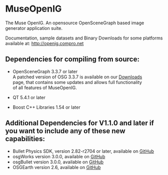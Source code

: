 # MuseOpenIG
The Muse OpenIG.  An opensource OpenSceneGraph based image generator application suite.

Documentation, sample datasets and Binary Downloads for some platforms available at: http://openig.compro.net

Dependencies for compiling from source:
--------------------------------------
*  OpenSceneGraph 3.3.7 or later  
    A patched version of OSG 3.3.7 is available on our [Downloads](http://openig.compro.net/download-openig.html)  
    page, that contains some updates and allows full functionality  
    of all features of MuseOpenIG.  

*  QT 5.4.1 or later
*  Boost C++ Libraries 1.54 or later

Additional Dependencies for V1.1.0 and later if you want to include any of these new capabilities:
---------------------------------------------------------------------------------------
* Bullet Physics SDK, version 2.82-r2704 or later, available on [GitHub](https://github.com/bulletphysics)
* osgWorks version 3.0.0, available on [GitHub](https://github.com/mccdo/osgworks)
* osgBullet version 3.0.0, available on [GitHub](https://github.com/mccdo/osgBullet)
* OSGEarth version 2.6, available on [GitHub](https://github.com/gwaldron/osgearth)
